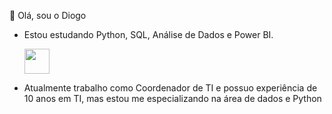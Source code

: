 👋 Olá, sou o Diogo

- Estou estudando Python, SQL, Análise de Dados e Power BI.

  <img src="https://cdn.jsdelivr.net/gh/devicons/devicon/icons/python/python-original-wordmark.svg"  width="40" height="40"/>
          

- Atualmente trabalho como Coordenador de TI e possuo experiência de 10 anos em TI, mas estou me especializando na área de dados e Python







<!---
lopesdd/lopesdd is a ✨ special ✨ repository because its `README.md` (this file) appears on your GitHub profile.
You can click the Preview link to take a look at your changes.
--->

